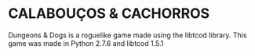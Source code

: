 # CALABOUÇOS & CACHORROS

Dungeons & Dogs is a roguelike game made using the libtcod library.
This game was made in Python 2.7.6 and libtcod 1.5.1
